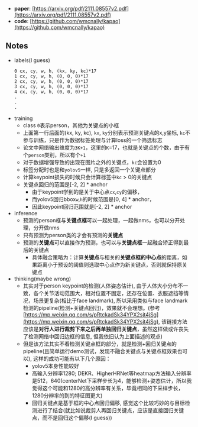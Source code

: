 - **paper**: [https://arxiv.org/pdf/2111.08557v2.pdf](https://arxiv.org/pdf/2111.08557v2.pdf)
- **code**: [https://github.com/wmcnally/kapao](https://github.com/wmcnally/kapao)

## Notes
- labels(I guess)
  ```vim
  0 cx, cy, w, h, (kx, ky, kc)*17
  1 cx, cy, w, h, (0, 0, 0)*17
  2 cx, cy, w, h, (0, 0, 0)*17
  3 cx, cy, w, h, (0, 0, 0)*17
  4 cx, cy, w, h, (0, 0, 0)*17
  .
  .
  .
  ```
- training
  * class `0`表示person，其他为关键点的小框
  * 上面第一行后面的(kx, ky, kc), `kx`, `ky`分别表示预测关键点的x,y坐标, `kc`不参与训练，只是作为数据标签处理与计算loss的一个筛选标志
  * 论文中网络输出维度为`3K+1`，这里的`K`=17，也就是关键点的个数，由于有个`person`类别，所以有个`+1`
  * 对于数据增强导致的出现在图片之外的关键点，`kc`会设置为0
  * 标签分配时也是和`yolov5`一样, 只是多返回一个关键点部分
  * 计算keypoint损失的时候只会计算标签中`kc` > 0的关键点
  * 关键点回归的范围是[-2, 2] * anchor
    + 由于keypoint学到的是关于中心点`cx`,`cy`的偏移，
    + 而yolov5回归bbox`w`,`h`的时候范围是[0, 4] * anchor，
    + 因此keypoint回归范围就是[-2, 2] * anchor
- inference
  * 预测的person框与**关键点框**可以一起处理，一起做nms，也可以分开处理，分开做nms
  * 只有预测为person类的才会有预测的**关键点**
  * 预测的**关键点**可以直接作为预测，也可以与**关键点框**一起融合矫正得到最后的关键点
    + 具体融合策略为：计算**关键点**与相关的**关键点框的中心点**的距离，如果距离小于预设的阈值则选取中心点作为新关键点，否则就保持原关键点
- thinking(maybe wrong)
  * 其实对于person keypoint的检测(人体姿态估计), 由于人体大小分布不一致，各个关节活动范围大，相对位置不固定，还存在位置、衣服遮挡等情况，场景更复杂(相比于face landmark), 所以采用类似与face landmark检测的pipeline(检测+关键点回归)，效果就不会理想。(参考[https://mp.weixin.qq.com/s/pRtckadSk34YPX2sjt4jSg](https://mp.weixin.qq.com/s/pRtckadSk34YPX2sjt4jSg), 该链接方法应该是**对行人进行裁剪下来之后再单独回归关键点**，虽然这样做或许丧失了检测网络中回归边框的信息, 但我依旧认为上面描述的观点)
  * 但是该方法其实不看检测关键点框的部分，就是检测+回归关键点的pipeline(且简单运行demo测试，发现不融合关键点与关键点框效果也可以), 这样的成功可能有以下几个原因：
    + yolov5本身性能较好
    + 高输入分辨率1280; DEKR、HigherHRNet等heatmap方法输入分辨率是512，640(centerNet下采样步长为4，能够检测+姿态估计，所以我觉得这个可能和1280的高分辨率有关系，毕竟相同的下采样步长，1280分辨率的到的特征图更大)
    + 回归关键点是基于框的中心点回归偏移, 感觉这个比较巧妙的与目标检测进行了结合(就比如说裁剪人再回归关键点，应该是直接回归关键点，而不是回归这个偏移(I guess))
